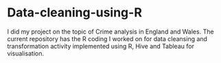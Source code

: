 # Data-cleaning-using-R
I did my project on the topic of Crime analysis in England and Wales. The current repository has the R coding I worked on for data cleansing and transformation activity implemented using R, Hive and Tableau for visualisation.
